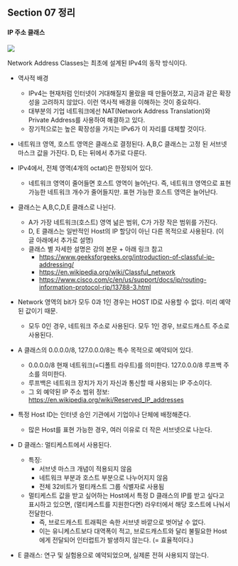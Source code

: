 ## Section 07 정리

#### IP 주소 클래스
![](https://www.cisco.com/c/dam/en/us/support/docs/ip/routing-information-protocol-rip/13788-3-00.png)

Network Address Classes는 최초에 설계된 IPv4의 동작 방식이다.

- 역사적 배경
    - IPv4는 현재처럼 인터넷이 거대해질지 몰랐을 때 만들어졌고, 지금과 같은 확장성을 고려하지 않았다. 이런 역사적 배경을 이해하는 것이 중요하다.
    - 대부분의 기업 네트워크에선 NAT(Network Address Translation)와 Private Address를 사용하여 해결하고 있다.
    - 장기적으로는 높은 확장성을 가지는 IPv6가 이 자리를 대체할 것이다.


- 네트워크 영역, 호스트 영역은 클래스로 결정된다. A,B,C 클래스는 고정 된 서브넷 마스크 값을 가진다. D, E는 뒤에서 추가로 다룬다.
- IPv4에서, 전체 영역(4개의 octat)은 한정되어 있다.
    - 네트워크 영역이 줄어들면 호스트 영역이 늘어난다. 즉, 네트워크 영역으로 표현 가능한 네트워크 개수가 줄어들지만. 표현 가능한 호스트 영역은 늘어난다.
- 클래스는 A,B,C,D,E 클래스로 나뉜다.
    - A가 가장 네트워크(호스트) 영역 넒은 범위, C가 가장 작은 범위를 가진다.
    - D, E 클래스는 일반적인 Host의 IP 할당이 아닌 다른 목적으로 사용된다. (이 글 아래에서 추가로 설명)
    - 클래스 별 자세한 설명은 강의 본문 + 아래 링크 참고
        - https://www.geeksforgeeks.org/introduction-of-classful-ip-addressing/
        - https://en.wikipedia.org/wiki/Classful_network
        - https://www.cisco.com/c/en/us/support/docs/ip/routing-information-protocol-rip/13788-3.html
- Network 영역의 bit가 모두 0과 1인 경우는 HOST ID로 사용할 수 없다. 미리 예약된 값이기 때문.
    - 모두 0인 경우, 네트워크 주소로 사용된다. 모두 1인 경우, 브로드캐스트 주소로 사용된다.
- A 클래스의 0.0.0.0/8, 127.0.0.0/8는 특수 목적으로 예약되어 있다.
    - 0.0.0.0/8 현재 네트워크(=디폴트 라우트)를 의미한다. 127.0.0.0/8 루프백 주소를 의미한다.
    - 루프백은 네트워크 장치가 자기 자신과 통신할 때 사용되는 IP 주소이다.
    - 그 외 예약된 IP 주소 범위 정보: https://en.wikipedia.org/wiki/Reserved_IP_addresses
- 특정 Host ID는 인터넷 승인 기관에서 기업이나 단체에 배정해준다.
    - 많은 Host를 표현 가능한 경우, 여러 이유로 더 작은 서브넷으로 나눈다.

- D 클래스: 멀티케스트에서 사용된다. 
    - 특징: 
        - 서브넷 마스크 개념이 적용되지 않음
        - 네트워크 부분과 호스트 부분으로 나누어지지 않음
        - 전체 32비트가 멀티캐스트 그룹 식별자로 사용됨
    - 멀티케스트 값을 받고 싶어하는 Host에서 특정 D 클래스의 IP를 받고 싶다고 표시하고 있으면, (멀티케스트를 지원한다면) 라우터에서 해당 호스트에 나눠서 전달한다.
        - 즉, 브로드캐스트 트래픽은 속한 서브넷 바깥으로 벗어날 수 없다.
        - 이는 유니케스트보다 대역폭이 적고, 브로드캐스트와 달리 불필요한 Host에게 전달되어 인터럽트가 발생하지 않는다. (= 효율적이다.)
- E 클래스: 연구 및 실험용으로 예약되었으며, 실제론 전혀 사용되지 않는다. 
